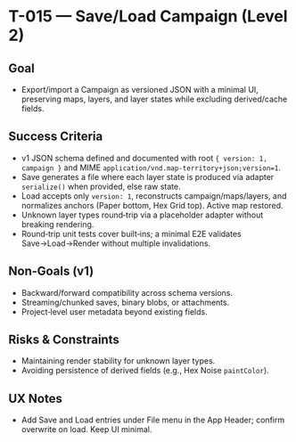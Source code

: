 # T-015 — Save/Load Campaign (Level 2)

## Goal

- Export/import a Campaign as versioned JSON with a minimal UI, preserving maps, layers, and layer states while excluding derived/cache fields.

## Success Criteria

- v1 JSON schema defined and documented with root `{ version: 1, campaign }` and MIME `application/vnd.map-territory+json;version=1`.
- Save generates a file where each layer state is produced via adapter `serialize()` when provided, else raw state.
- Load accepts only `version: 1`, reconstructs campaign/maps/layers, and normalizes anchors (Paper bottom, Hex Grid top). Active map restored.
- Unknown layer types round‑trip via a placeholder adapter without breaking rendering.
- Round‑trip unit tests cover built‑ins; a minimal E2E validates Save→Load→Render without multiple invalidations.

## Non‑Goals (v1)

- Backward/forward compatibility across schema versions.
- Streaming/chunked saves, binary blobs, or attachments.
- Project‑level user metadata beyond existing fields.

## Risks & Constraints

- Maintaining render stability for unknown layer types.
- Avoiding persistence of derived fields (e.g., Hex Noise `paintColor`).

## UX Notes

- Add Save and Load entries under File menu in the App Header; confirm overwrite on load. Keep UI minimal.
